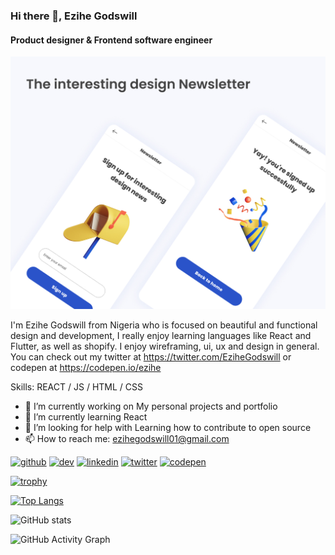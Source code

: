 ### Hi there 👋, Ezihe Godswill
#### Product designer & Frontend software engineer
![Product designer & Frontend software engineer](https://github.com/ezihe-godswill/ezihe-godswill/blob/main/Poster02.jpg)

I'm Ezihe Godswill from Nigeria who is focused on beautiful and functional design and development, I really enjoy learning languages like React and Flutter, as well as shopify. I enjoy wireframing, ui, ux and design in general. You can check out my twitter at https://twitter.com/EziheGodswill or codepen at https://codepen.io/ezihe

Skills: REACT / JS / HTML / CSS

- 🔭 I’m currently working on My personal projects and portfolio 
- 🌱 I’m currently learning React  
- 🤔 I’m looking for help with Learning how to contribute to open source 
- 📫 How to reach me: ezihegodswill01@gmail.com 


[<img src='https://cdn.jsdelivr.net/npm/simple-icons@3.0.1/icons/github.svg' alt='github' height='40'>](https://github.com/ezihe-godswill)  [<img src='https://cdn.jsdelivr.net/npm/simple-icons@3.0.1/icons/dev-dot-to.svg' alt='dev' height='40'>](https://dev.to/ezihegodswill)  [<img src='https://cdn.jsdelivr.net/npm/simple-icons@3.0.1/icons/linkedin.svg' alt='linkedin' height='40'>](https://www.linkedin.com/in/ezihe-godswill/)  [<img src='https://cdn.jsdelivr.net/npm/simple-icons@3.0.1/icons/twitter.svg' alt='twitter' height='40'>](https://twitter.com/EziheGodswill)  [<img src='https://cdn.jsdelivr.net/npm/simple-icons@3.0.1/icons/codepen.svg' alt='codepen' height='40'>](https://codepen.io/ezihe)  

[![trophy](https://github-profile-trophy.vercel.app/?username=ezihe-godswill)](https://github.com/ryo-ma/github-profile-trophy)

[![Top Langs](https://github-readme-stats.vercel.app/api/top-langs/?username=ezihe-godswill)](https://github.com/anuraghazra/github-readme-stats)

![GitHub stats](https://github-readme-stats.vercel.app/api?username=ezihe-godswill&show_icons=true)  

![GitHub Activity Graph](https://activity-graph.herokuapp.com/graph?username=ezihe-godswill)  

